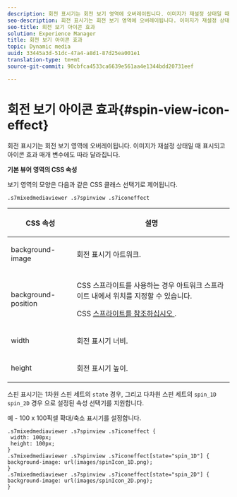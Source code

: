 ```yaml
---
description: 회전 표시기는 회전 보기 영역에 오버레이됩니다. 이미지가 재설정 상태일 때 표시되고 아이콘 효과 매개 변수에도 따라 달라집니다.
seo-description: 회전 표시기는 회전 보기 영역에 오버레이됩니다. 이미지가 재설정 상태일 때 표시되고 아이콘 효과 매개 변수에도 따라 달라집니다.
seo-title: 회전 보기 아이콘 효과
solution: Experience Manager
title: 회전 보기 아이콘 효과
topic: Dynamic media
uuid: 33445a3d-51dc-47a4-a8d1-87d25ea001e1
translation-type: tm+mt
source-git-commit: 90cbfca4533ca6639e561aa4e1344bdd20731eef

---
```



# 회전 보기 아이콘 효과{#spin-view-icon-effect}

회전 표시기는 회전 보기 영역에 오버레이됩니다. 이미지가 재설정 상태일 때 표시되고 아이콘 효과 매개 변수에도 따라 달라집니다.

<!--<a id="section_061E550C1C1D4DB2BD663A898895B38C"></a>-->

**기본 뷰어 영역의 CSS 속성**

보기 영역의 모양은 다음과 같은 CSS 클래스 선택기로 제어됩니다.

```
.s7mixedmediaviewer .s7spinview .s7iconeffect
```

<table id="table_94EE3F5BBE4547C0B4943471CEE7EDE4"> 
 <thead> 
  <tr> 
   <th colname="col1" class="entry"> <p> CSS 속성 </p> </th> 
   <th colname="col2" class="entry"> <p>설명 </p> </th> 
  </tr> 
 </thead>
 <tbody> 
  <tr> 
   <td colname="col1"> <p> <span class="codeph"> background-image </span> </p> </td> 
   <td colname="col2"> <p> 회전 표시기 아트워크. </p> </td> 
  </tr> 
  <tr> 
   <td colname="col1"> <p> <span class="codeph"> background-position </span> </p> </td> 
   <td colname="col2"> <p> CSS 스프라이트를 사용하는 경우 아트워크 스프라이트 내에서 위치를 지정할 수 있습니다. </p> <p>CSS <a href="../../../c-html5-s7-aem-asset-viewers/c-html5-mixedmedia-viewer-about/c-html5-mixedmedia-viewer-customizingviewer/c-html5-mixedmedia-viewer-customizingviewer.md#section-209a43dfbddf4fc589e79cddaf233f50" format="dita" scope="local"> 스프라이트를 참조하십시오 </a>. </p> </td> 
  </tr> 
  <tr> 
   <td colname="col1"> <p> <span class="codeph"> width </span> </p> </td> 
   <td colname="col2"> <p>회전 표시기 너비. </p> </td> 
  </tr> 
  <tr> 
   <td colname="col1"> <p> <span class="codeph"> height </span> </p> </td> 
   <td colname="col2"> <p>회전 표시기 높이. </p> </td> 
  </tr> 
 </tbody> 
</table>

스핀 표시기는 1차원 스핀 세트의 `state` 경우, 그리고 다차원 스핀 세트의 `spin_1D` `spin_2D` 경우 으로 설정된 속성 선택기를 지원합니다.

예 - 100 x 100픽셀 확대/축소 표시기를 설정합니다.

```
.s7mixedmediaviewer .s7spinview .s7iconeffect { 
 width: 100px; 
 height: 100px; 
} 
.s7mixedmediaviewer .s7spinview .s7iconeffect[state="spin_1D"] { 
background-image: url(images/spinIcon_1D.png); 
} 
.s7mixedmediaviewer .s7spinview .s7iconeffect[state="spin_2D"] { 
background-image: url(images/spinIcon_2D.png); 
}
```

